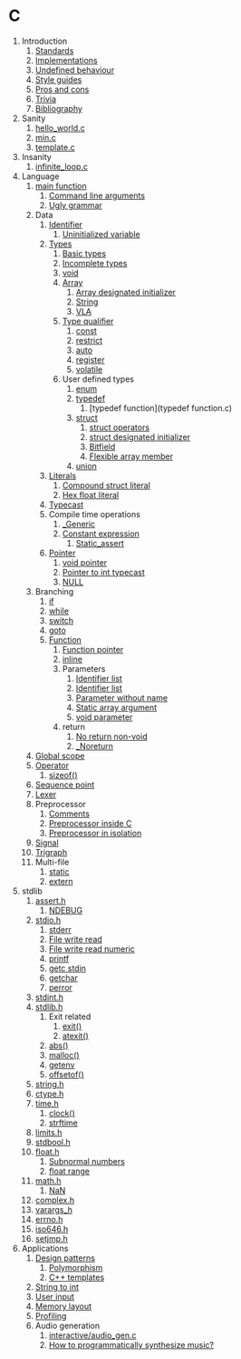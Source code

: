 # C

1.  Introduction
    1. [Standards](standards.md)
    1. [Implementations](implementations.md)
    1. [Undefined behaviour](undefined-behaviour.md)
    1. [Style guides](style-guides.md)
    1. [Pros and cons](pros-and-cons.md)
    1. [Trivia](trivia.md)
    1. [Bibliography](bibliography.md)
1.  Sanity
    1. [hello_world.c](hello_world.c)
    1. [min.c](min.c)
    1. [template.c](template.c)
1.  Insanity
    1. [infinite_loop.c](infinite_loop.c)
1.  Language
    1.  [main function](main_function.c)
        1.  [Command line arguments](interactive/command_line_arguments.c)
        1.  [Ugly grammar](interactive/ugly_grammar.c)
    1.  Data
        1.  [Identifier](identifier.c)
            1.  [Uninitialized variable](uninitialized_variable.c)
        1.  [Types](types.c)
            1.  [Basic types](basic_types.md)
            1.  [Incomplete types](incomplete_type.c)
            1.  [void](void.c)
            1.  [Array](array.c)
                1.  [Array designated initializer](array_designated_initializer.c)
                1.  [String](string.c)
                1.  [VLA](vla.c)
            1.  [Type qualifier](type_qualifier.c)
                1.  [const](const.c)
                1.  [restrict](restrict.c)
                1.  [auto](auto.c)
                1.  [register](register.c)
                1.  [volatile](volatile.c)
            1.  User defined types
                1.  [enum](enum.c)
                1.  [typedef](typedef.c)
                    1.  [typedef function](typedef function.c)
                1.  [struct](struct.c)
                    1.  [struct operators](struct_operators.c)
                    1.  [struct designated initializer](struct_designated_initializer.c)
                    1.  [Bitfield](bitfield.c)
                    1.  [Flexible array member](flexible_array_member.c)
                1.  [union](union.c)
        1.  [Literals](literals.c)
            1.  [Compound struct literal](compound_struct_literal.c)
            1.  [Hex float literal](hex_float.c)
        1.  [Typecast](typecast.c)
        1.  Compile time operations
            1.  [_Generic](generic.c)
            1.  [Constant expression](constant_expression.c)
                1.  [Static_assert](static_assert.c)
        1.  [Pointer](pointer.c)
            1.  [void pointer](void_pointer.c)
            1.  [Pointer to int typecast](pointer_to_int.c)
            1.  [NULL](null.c)
    1.  Branching
        1.  [if](if.c)
        1.  [while](while.c)
        1.  [switch](switch.c)
        1.  [goto](goto.c)
        1.  [Function](function.c)
            1.  [Function pointer](function_pointer.c)
            1.  [inline](inline.c)
            1.  Parameters
                1.  [Identifier list](identifier_list.c)
                1.  [Identifier list](identifier_list.c)
                1.  [Parameter without name](parameter_without_name.c)
                1.  [Static array argument](static_array_argument.c)
                1.  [void parameter](void_parameter.c)
            1.  return
                1.  [No return non-void](no_return_non_void.c)
                1.  [_Noreturn](noreturn.c)
    1.  [Global scope](global.c)
    1.  [Operator](operator.c)
        1. [sizeof()](sizeof.c)
    1.  [Sequence point](sequence_point.c)
    1.  [Lexer](lexer.c)
    1.  Preprocessor
        1. [Comments](comments.c)
        1. [Preprocessor inside C](preprocessor.c)
        1. [Preprocessor in isolation](preprocessor.sh)
    1.  [Signal](signal.c)
    1.  [Trigraph](trigraph.c)
    1.  Multi-file
        1.  [static](static/)
        1.  [extern](extern/)
1.  stdlib
    1.  [assert.h](assert_h.c)
        1.  [NDEBUG](ndebug.c)
    1.  [stdio.h](stdio_h.c)
        1.  [stderr](stderr.c)
        1.  [File write read](file_write_read.c)
        1.  [File write read numeric](file_write_read_numeric.c)
        1.  [printf](printf.c)
        1.  [getc stdin](interactive/getc.c)
        1.  [getchar](getchar.c)
        1.  [perror](perror.c)
    1.  [stdint.h](stdint_h.c)
    1.  [stdlib.h](stdlib_h.c)
        1.  Exit related
            1.  [exit()](exit.c)
            1.  [atexit()](atexit.c)
        1.  [abs()](abs.c)
        1.  [malloc()](malloc.c)
        1.  [getenv](getenv.c)
        1.  [offsetof()](offsetof.c)
    1.  [string.h](string_h.c)
    1.  [ctype.h](ctype_h.c)
    1.  [time.h](time_h.c)
        1. [clock()](interactive/clock.c)
        1. [strftime](strftime.c)
    1.  [limits.h](limits_h.c)
    1.  [stdbool.h](stdbool_h.c)
    1.  [float.h](float_h.c)
        1.  [Subnormal numbers](interactive/subnormal.c)
        1.  [float range](interactive/float_range.c)
    1.  [math.h](math_h.c)
        1.  [NaN](nan.c)
    1.  [complex.h](complex_h.c)
    1.  [varargs_h](varargs_h.c)
    1.  [errno.h](errno_h.c)
    1.  [iso646.h](iso646_h.c)
    1.  [setjmp.h](setjmp_h.c)
1.  Applications
    1.  [Design patterns](design_patterns.c)
        1.  [Polymorphism](polymorphism.c)
        1.  [C++ templates](template_cpp.c)
    1.  [String to int](string_to_int.c)
    1.  [User input](interactive/user_input.c.off)
    1.  [Memory layout](memory_layout.c)
    1.  [Profiling](interactive/profiling.c)
    1.  Audio generation
        1.  [interactive/audio_gen.c](interactive/audio_gen.c)
        1.  [How to programmatically synthesize music?](interactive/how-to-programmatically-synthesize-music.md)
